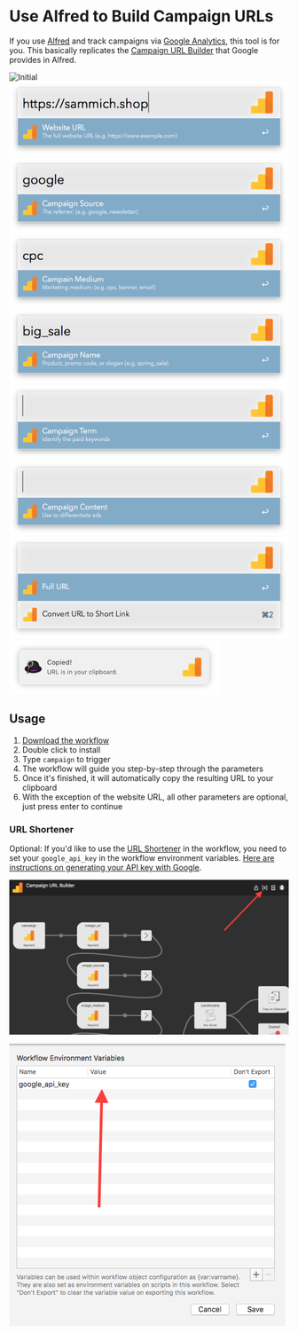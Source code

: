 # Use Alfred to Build Campaign URLs
If you use [Alfred](https://www.alfredapp.com/) and track campaigns via [Google Analytics](https://analytics.google.com/), this tool is for you. This basically replicates the [Campaign URL Builder](https://ga-dev-tools.appspot.com/campaign-url-builder/) that Google provides in Alfred.

![Initial](screenshots/initial.png)
![url](screenshots/url.png)
![source](screenshots/source.png)
![medium](screenshots/medium.png)
![name](screenshots/name.png)
![term](screenshots/term.png)
![content](screenshots/content.png)
![shorten](screenshots/shorten.png)
![notification](screenshots/notification.png)

## Usage
1. [Download the workflow](https://github.com/sammichshop/alfred-campaign-url-builder/raw/master/Campaign%20URL%20Builder.alfredworkflow)
2. Double click to install
3. Type `campaign` to trigger
4. The workflow will guide you step-by-step through the parameters
5. Once it's finished, it will automatically copy the resulting URL to your clipboard
6. With the exception of the website URL, all other parameters are optional, just press enter to continue

### URL Shortener

Optional: If you'd like to use the [URL Shortener](https://developers.google.com/url-shortener/) in the workflow, you need to set your `google_api_key` in the workflow environment variables. [Here are instructions on generating your API key with Google](https://developers.google.com/url-shortener/v1/getting_started#APIKey).

![Variables Button](screenshots/variable-button.png)

![Variables Screen](screenshots/variable-screen.png)



